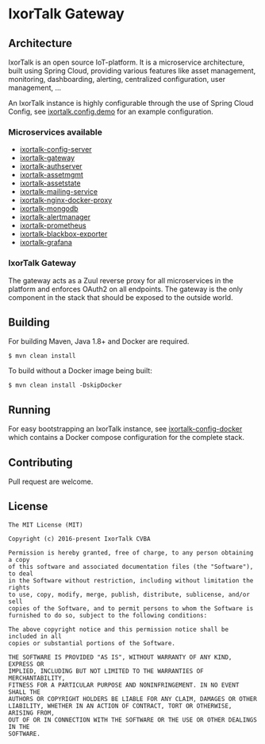 # IxorTalk Gateway

## Architecture

IxorTalk is an open source IoT-platform.  It is a microservice architecture, built using Spring Cloud, providing various features like asset management, monitoring, dashboarding, alerting, centralized configuration, user management, ... 

An IxorTalk instance is highly configurable through the use of Spring Cloud Config, see [ixortalk.config.demo](../ixortalk.config.demo) for an example configuration.

### Microservices available

* [ixortalk-config-server](../ixortalk-config-server)
* [ixortalk-gateway](../ixortalk-gateway)
* [ixortalk-authserver](../ixortalk-authserver)
* [ixortalk-assetmgmt](../ixortalk-assetmgmt)
* [ixortalk-assetstate](../ixortalk-assetstate)
* [ixortalk-mailing-service](../ixortalk-mailing-service)
* [ixortalk-nginx-docker-proxy](../ixortalk-nginx-docker-proxy)
* [ixortalk-mongodb](../ixortalk-mongodb)
* [ixortalk-alertmanager](../ixortalk-alertmanager)
* [ixortalk-prometheus](../ixortalk-prometheus)
* [ixortalk-blackbox-exporter](../ixortalk-blackbox-exporter)
* [ixortalk-grafana](../ixortalk-grafana)

### IxorTalk Gateway 

The gateway acts as a Zuul reverse proxy for all microservices in the platform and enforces OAuth2 on all endpoints.  The gateway is the only component in the stack that should be exposed to the outside world.

## Building

For building Maven, Java 1.8+ and Docker are required. 

```
$ mvn clean install
```

To build without a Docker image being built:

```
$ mvn clean install -DskipDocker
```

## Running

For easy bootstrapping an IxorTalk instance, see [ixortalk-config-docker](../ixortalk-config-docker) which contains a Docker compose configuration for the complete stack.

## Contributing

Pull request are welcome.

## License

```
The MIT License (MIT)

Copyright (c) 2016-present IxorTalk CVBA

Permission is hereby granted, free of charge, to any person obtaining a copy
of this software and associated documentation files (the "Software"), to deal
in the Software without restriction, including without limitation the rights
to use, copy, modify, merge, publish, distribute, sublicense, and/or sell
copies of the Software, and to permit persons to whom the Software is
furnished to do so, subject to the following conditions:

The above copyright notice and this permission notice shall be included in all
copies or substantial portions of the Software.

THE SOFTWARE IS PROVIDED "AS IS", WITHOUT WARRANTY OF ANY KIND, EXPRESS OR
IMPLIED, INCLUDING BUT NOT LIMITED TO THE WARRANTIES OF MERCHANTABILITY,
FITNESS FOR A PARTICULAR PURPOSE AND NONINFRINGEMENT. IN NO EVENT SHALL THE
AUTHORS OR COPYRIGHT HOLDERS BE LIABLE FOR ANY CLAIM, DAMAGES OR OTHER
LIABILITY, WHETHER IN AN ACTION OF CONTRACT, TORT OR OTHERWISE, ARISING FROM,
OUT OF OR IN CONNECTION WITH THE SOFTWARE OR THE USE OR OTHER DEALINGS IN THE
SOFTWARE.
```

